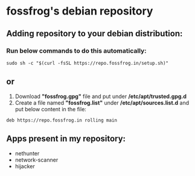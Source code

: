# fossfrog's debian repository

## Adding repository to your debian distribution:
### Run below commands to do this automatically:
```
sudo sh -c "$(curl -fsSL https://repo.fossfrog.in/setup.sh)"
```
## or
1. Download **"fossfrog.gpg"** file and put under **/etc/apt/trusted.gpg.d**
2. Create a file named **"fossfrog.list"** under **/etc/apt/sources.list.d** and put below content in the file:
```
deb https://repo.fossfrog.in rolling main
```

## Apps present in my repository:
- nethunter
- network-scanner
- hijacker
